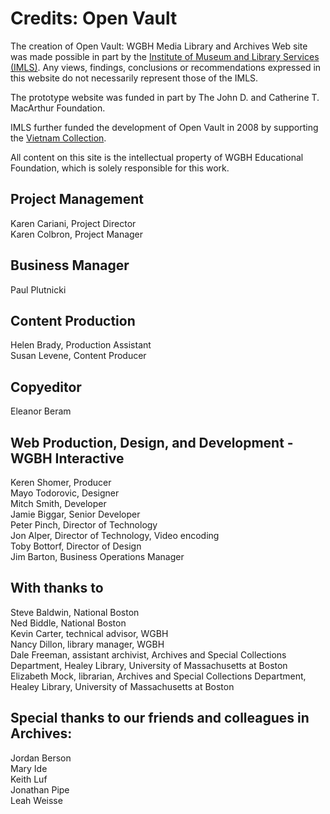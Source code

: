 # Credits: Open Vault
  
The creation of Open Vault: WGBH Media Library and Archives Web site was 
made possible in part by the [Institute of Museum and Library Services (IMLS)](http://www.imls.gov). Any views, findings, conclusions or recommendations expressed in this website do not necessarily represent those of the IMLS.

<!--[![](https://s3.amazonaws.com/openvault.wgbh.org/logos/IMLS.jpg)](http://www.imls.gov)-->

The prototype website was funded in part by The John D. and Catherine T. MacArthur 
Foundation.

<!--[![](https://s3.amazonaws.com/openvault.wgbh.org/logos/MacArthur.jpg)](http://www.macfound.org)-->

IMLS further funded the development of Open Vault in 2008 by supporting the [Vietnam Collection](/collections/vietnam-the-vietnam-collection/interviews).

All content on this site is the intellectual property of WGBH Educational Foundation, which is solely responsible for this work.
    
## Project Management
Karen Cariani, Project Director<br/>
Karen Colbron, Project Manager<br/>

## Business Manager
Paul Plutnicki<br/>

## Content Production
Helen Brady, Production Assistant<br/>
Susan Levene, Content Producer<br/>

## Copyeditor
Eleanor Beram<br/>

## Web Production, Design, and Development - WGBH Interactive
Keren Shomer, Producer<br/>
Mayo Todorovic, Designer<br/>
Mitch Smith, Developer<br/>
Jamie Biggar, Senior Developer<br/>
Peter Pinch, Director of Technology<br/>
Jon Alper, Director of Technology, Video encoding<br/>
Toby Bottorf, Director of Design<br/>
Jim Barton, Business Operations Manager<br/>

## With thanks to
Steve Baldwin, National Boston<br/>
Ned Biddle, National Boston<br/>
Kevin Carter, technical advisor, WGBH<br/>
Nancy Dillon, library manager, WGBH<br/>
Dale Freeman, assistant archivist, Archives and Special Collections 
Department, Healey Library, University of Massachusetts at Boston<br/>
Elizabeth Mock, librarian, Archives and Special Collections Department, 
Healey Library, University of Massachusetts at Boston<br/>

## Special thanks to our friends and colleagues in Archives:
Jordan Berson<br/>
Mary Ide<br/>
Keith Luf<br/>
Jonathan Pipe<br/>
Leah Weisse<br/>
